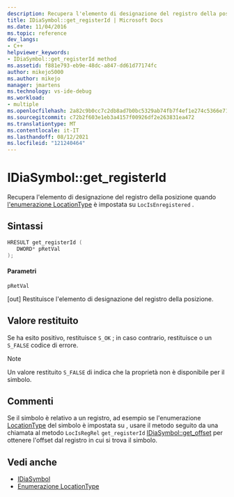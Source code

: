 ```yaml
---
description: Recupera l'elemento di designazione del registro della posizione quando l'enumerazione LocationType è impostata su LocIsEnregistered'.
title: IDiaSymbol::get_registerId | Microsoft Docs
ms.date: 11/04/2016
ms.topic: reference
dev_langs:
- C++
helpviewer_keywords:
- IDiaSymbol::get_registerId method
ms.assetid: f881e793-eb9e-48dc-a847-dd61d77174fc
author: mikejo5000
ms.author: mikejo
manager: jmartens
ms.technology: vs-ide-debug
ms.workload:
- multiple
ms.openlocfilehash: 2a82c9b0cc7c2db8ad7b0bc5329ab74fb7f4ef1e274c5366e71afd3ff665ce1d
ms.sourcegitcommit: c72b2f603e1eb3a4157f00926df2e263831ea472
ms.translationtype: MT
ms.contentlocale: it-IT
ms.lasthandoff: 08/12/2021
ms.locfileid: "121240464"
---
```

# <a name="idiasymbolget_registerid"></a>IDiaSymbol::get_registerId
Recupera l'elemento di designazione del registro della posizione quando [l'enumerazione LocationType](../../debugger/debug-interface-access/locationtype.md) è impostata su `LocIsEnregistered` .

## <a name="syntax"></a>Sintassi

```C++
HRESULT get_registerId ( 
   DWORD* pRetVal
);
```

#### <a name="parameters"></a>Parametri
 `pRetVal`

[out] Restituisce l'elemento di designazione del registro della posizione.

## <a name="return-value"></a>Valore restituito
 Se ha esito positivo, restituisce `S_OK` ; in caso contrario, restituisce o un `S_FALSE` codice di errore.

> [!NOTE]
> Un valore restituito `S_FALSE` di indica che la proprietà non è disponibile per il simbolo.

## <a name="remarks"></a>Commenti
 Se il simbolo è relativo a un registro, ad esempio se l'enumerazione [LocationType](../../debugger/debug-interface-access/locationtype.md) del simbolo è impostata su , usare il metodo seguito da una chiamata al metodo `LocIsRegRel` `get_registerId` [IDiaSymbol::get_offset](../../debugger/debug-interface-access/idiasymbol-get-offset.md) per ottenere l'offset dal registro in cui si trova il simbolo.

## <a name="see-also"></a>Vedi anche
- [IDiaSymbol](../../debugger/debug-interface-access/idiasymbol.md)
- [Enumerazione LocationType](../../debugger/debug-interface-access/locationtype.md)
